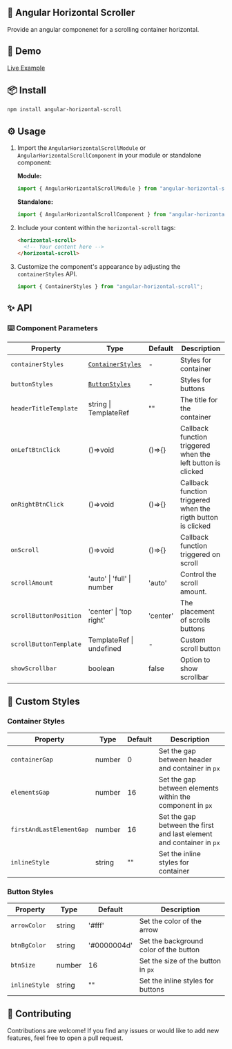 ## 📜 Angular Horizontal Scroller

Provide an angular componenet for a scrolling container horizontal.

## 🔗 Demo

[Live Example](https://karim-nabarawi.github.io/angular-horizontal-scroll/)

## 📦 Install

```bash
npm install angular-horizontal-scroll
```

## ⚙️ Usage

1. Import the `AngularHorizontalScrollModule` or `AngularHorizontalScrollComponent` in your module or standalone component:

   **Module:**

   ```typescript
   import { AngularHorizontalScrollModule } from "angular-horizontal-scroll";
   ```

   **Standalone:**

   ```typescript
   import { AngularHorizontalScrollComponent } from "angular-horizontal-scroll";
   ```

2. Include your content within the `horizontal-scroll` tags:

   ```html
   <horizontal-scroll>
     <!-- Your content here -->
   </horizontal-scroll>
   ```

3. Customize the component's appearance by adjusting the `containerStyles` API.

   ```typescript
   import { ContainerStyles } from "angular-horizontal-scroll";
   ```

## ✨ API

### ⌨️ Component Parameters

| Property               | Type                                   | Default  | Description                                                  |
| ---------------------- | -------------------------------------- | -------- | ------------------------------------------------------------ |
| `containerStyles`      | [`ContainerStyles`](#container-styles) | -        | Styles for container                                         |
| `buttonStyles`         | [`ButtonStyles`](#button-styles)       | -        | Styles for buttons                                           |
| `headerTitleTemplate`  | string \| TemplateRef<void>            | ""       | The title for the container                                  |
| `onLeftBtnClick`       | ()=>void                               | ()=>{}   | Callback function triggered when the left button is clicked  |
| `onRightBtnClick`      | ()=>void                               | ()=>{}   | Callback function triggered when the rigth button is clicked |
| `onScroll`             | ()=>void                               | ()=>{}   | Callback function triggered on scroll                        |
| `scrollAmount`         | 'auto' \| 'full' \| number             | 'auto'   | Control the scroll amount.                                   |
| `scrollButtonPosition` | 'center' \| 'top right'                | 'center' | The placement of scrolls buttons                             |
| `scrollButtonTemplate` | TemplateRef<void> \| undefined         | -        | Custom scroll button                                         |
| `showScrollbar`        | boolean                                | false    | Option to show scrollbar                                     |

## 🎨 Custom Styles

### Container Styles

| Property                 | Type   | Default | Description                                                          |
| ------------------------ | ------ | ------- | -------------------------------------------------------------------- |
| `containerGap`           | number | 0       | Set the gap between header and container in `px`                     |
| `elementsGap`            | number | 16      | Set the gap between elements within the component in `px`            |
| `firstAndLastElementGap` | number | 16      | Set the gap between the first and last element and container in `px` |
| `inlineStyle`            | string | ""      | Set the inline styles for container                                  |

### Button Styles

| Property      | Type   | Default     | Description                            |
| ------------- | ------ | ----------- | -------------------------------------- |
| `arrowColor`  | string | '#fff'      | Set the color of the arrow             |
| `btnBgColor`  | string | '#0000004d' | Set the background color of the button |
| `btnSize`     | number | 16          | Set the size of the button in `px`     |
| `inlineStyle` | string | ""          | Set the inline styles for buttons      |

## 🤝 Contributing

Contributions are welcome! If you find any issues or would like to add new features, feel free to open a pull request.
